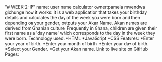 "# WEEK-2-IP" 
name: user name calculator
owner:pamela mwendwa gichunge
how it works: it is a web application that takes your birthday details and calculates the day of the week you were born and then depending on your gender, outputs your Akan Name. Akan names are derived from Ghanian culture. Frequently in Ghana, children are given their first name as a 'day name' which corresponds to the day in the week they were born.
Technology used. *HTML *JavaScript *CSS
Features: *Enter your year of birth. *Enter your month of birth. *Enter your day of birth. *Select your Gender. *Get your Akan name.
Link to live site on GitHub Pages:
